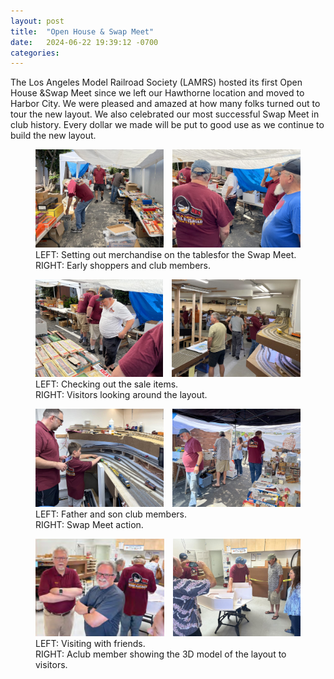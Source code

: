 ```yaml
---
layout: post
title:  "Open House & Swap Meet"
date:   2024-06-22 19:39:12 -0700
categories:
---
```

The Los Angeles Model Railroad Society (LAMRS) hosted its first Open House &Swap Meet since we left our Hawthorne location and moved to Harbor City. We were pleased and amazed at how many folks turned out to tour the new layout. We also celebrated our most successful Swap Meet in club history. Every dollar we made will be put to good use as we continue to build the new layout.

<figure>
  <div style="display:flex">
    <div style="flex: 1.314; margin: 0 0.5em 0 0" class="red-border">
      <a href="/assets/images/posts/2024-06-22/01.jpg">
        <img src="/assets/images/posts/2024-06-22/01.jpg" alt="Open House & Swap Meet">
      </a>
    </div>
    <div style="flex: 1.308; margin: 0 0 0 0.5em" class="red-border">
      <a href="/assets/images/posts/2024-06-22/02.jpg">
        <img src="/assets/images/posts/2024-06-22/02.jpg" alt="Open House & Swap Meet">
      </a>
    </div>
  </div>
  <figcaption>
    LEFT: Setting out merchandise on the tablesfor the Swap Meet.
    <br>
    RIGHT: Early shoppers and club members.
  </figcaption>
</figure>

<figure>
  <div style="display:flex">
    <div style="flex: 1.305; margin: 0 0.5em 0 0" class="red-border">
      <a href="/assets/images/posts/2024-06-22/03.jpg">
        <img src="/assets/images/posts/2024-06-22/03.jpg" alt="Open House & Swap Meet">
      </a>
    </div>
    <div style="flex: 1.314; margin: 0 0 0 0.5em" class="red-border">
      <a href="/assets/images/posts/2024-06-22/04.jpg">
        <img src="/assets/images/posts/2024-06-22/04.jpg" alt="Open House & Swap Meet">
      </a>
    </div>
  </div>
  <figcaption>
    LEFT: Checking out the sale items.
    <br>
    RIGHT: Visitors looking around the layout.
  </figcaption>
</figure>

<figure>
  <div style="display:flex">
    <div style="flex: 1.307; margin: 0 0.5em 0 0" class="red-border">
      <a href="/assets/images/posts/2024-06-22/05.jpg">
        <img src="/assets/images/posts/2024-06-22/05.jpg" alt="Open House & Swap Meet">
      </a>
    </div>
    <div style="flex: 1.305; margin: 0 0 0 0.5em" class="red-border">
      <a href="/assets/images/posts/2024-06-22/06.jpg">
        <img src="/assets/images/posts/2024-06-22/06.jpg" alt="Open House & Swap Meet">
      </a>
    </div>
  </div>
  <figcaption>
    LEFT: Father and son club members.
    <br>
    RIGHT: Swap Meet action.
  </figcaption>
</figure>

<figure>
  <div style="display:flex">
    <div style="flex: 1.319; margin: 0 0.5em 0 0" class="red-border">
      <a href="/assets/images/posts/2024-06-22/07.jpg">
        <img src="/assets/images/posts/2024-06-22/07.jpg" alt="Open House & Swap Meet">
      </a>
    </div>
    <div style="flex: 1.307; margin: 0 0 0 0.5em" class="red-border">
      <a href="/assets/images/posts/2024-06-22/08.jpg">
        <img src="/assets/images/posts/2024-06-22/08.jpg" alt="Open House & Swap Meet">
      </a>
    </div>
  </div>
  <figcaption>
    LEFT: Visiting with friends.
    <br>
    RIGHT: Aclub member showing the 3D model of the layout to visitors.
  </figcaption>
</figure>
